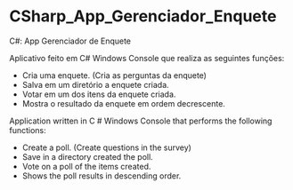 # CSharp_App_Gerenciador_Enquete
C#: App Gerenciador de Enquete

Aplicativo feito em C# Windows Console que realiza as seguintes funções:
- Cria uma enquete. (Cria as perguntas da enquete)
- Salva em um diretório a enquete criada.
- Votar em um dos itens da enquete criada.
- Mostra o resultado da enquete em ordem decrescente.

Application written in C # Windows Console that performs the following
functions:
- Create a poll. (Create questions in the survey)
- Save in a directory created the poll.
- Vote on a poll of the items created.
- Shows the poll results in descending order.
